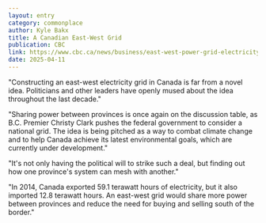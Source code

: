 ```yaml
---
layout: entry
category: commonplace
author: Kyle Bakx
title: A Canadian East-West Grid
publication: CBC
link: https://www.cbc.ca/news/business/east-west-power-grid-electricity-christy-clark-alberta-1.3444318
date: 2025-04-11
---
```


"Constructing an east-west electricity grid in Canada is far from a novel idea. Politicians and other leaders have openly mused about the idea throughout the last decade."

"Sharing power between provinces is once again on the discussion table, as B.C. Premier Christy Clark pushes the federal government to consider a national grid. The idea is being pitched as a way to combat climate change and to help Canada achieve its latest environmental goals, which are currently under development."

"It's not only having the political will to strike such a deal, but finding out how one province's system can mesh with another."

"In 2014, Canada exported 59.1 terawatt hours of electricity, but it also imported 12.8 terawatt hours. An east-west grid would share more power between provinces and reduce the need for buying and selling south of the border."
